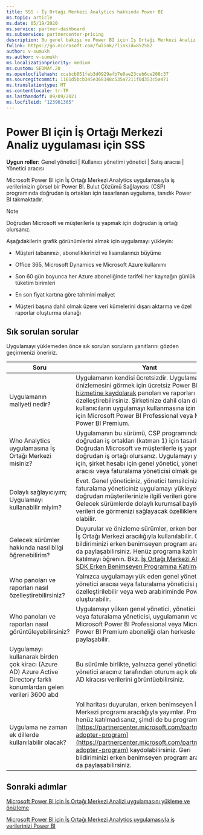 ```yaml
---
title: SSS - İş Ortağı Merkezi Analytics hakkında Power BI
ms.topic: article
ms.date: 05/19/2020
ms.service: partner-dashboard
ms.subservice: partnercenter-pricing
description: Bu genel bakışı ve Power BI için İş Ortağı Merkezi Analiz uygulaması (CSP) programında doğrudan iş ortakları için tasarlanmış olan Bulut Çözümü Sağlayıcısı soruları keşfedin.
fwlink: https://go.microsoft.com/fwlink/?linkid=852582
author: v-sumukh
ms.author: v-sumukh
ms.localizationpriority: medium
ms.custom: SEOMAY.20
ms.openlocfilehash: ccabcb051feb3d0929afb7e0ae23ceb6ce208c37
ms.sourcegitcommit: 1161d5bcb345e368348c535a7211f0d353c5a471
ms.translationtype: MT
ms.contentlocale: tr-TR
ms.lasthandoff: 09/09/2021
ms.locfileid: "123961365"
---
```

# <a name="faqs-for-the-partner-center-analytics-app-for-power-bi"></a>Power BI için İş Ortağı Merkezi Analiz uygulaması için SSS



**Uygun roller:** Genel yönetici | Kullanıcı yönetimi yönetici | Satış aracısı | Yönetici aracısı

Microsoft Power BI için İş Ortağı Merkezi Analytics uygulamasıyla iş verilerinizin görsel bir Power BI. Bulut Çözümü Sağlayıcısı (CSP) programında doğrudan iş ortakları için tasarlanan uygulama, tanıdık Power BI takmaktadır.

> [!NOTE]  
> Doğrudan Microsoft ve müşterilerle iş yapmak için doğrudan iş ortağı olursanız.

Aşağıdakilerin grafik görünümlerini almak için uygulamayı yükleyin:

- Müşteri tabanınızı, aboneliklerinizi ve lisanslarınızı büyüme

- Office 365, Microsoft Dynamics ve Microsoft Azure kullanımı

- Son 60 gün boyunca her Azure aboneliğinde tarifeli her kaynağın günlük tüketim birimleri

- En son fiyat kartına göre tahmini maliyet

- Müşteri başına dahil olmak üzere veri kümelerini dışarı aktarma ve özel raporlar oluşturma olanağı

## <a name="frequently-asked-questions"></a>Sık sorulan sorular

Uygulamayı yüklemeden önce sık sorulan soruların yanıtlarını gözden geçirmenizi öneririz.

| **Soru** | **Yanıt** |
| --- | ---------- |
| Uygulamanın maliyeti nedir? | Uygulamanın kendisi ücretsizdir. Uygulamanın önizlemesini görmek için ücretsiz Power BI [hizmetine kaydolarak](https://go.microsoft.com/fwlink/p/?linkid=845347) panoları ve raporları özelleştirebilirsiniz. Şirketinize dahil olan diğer kullanıcıların uygulamayı kullanmasına izin vermek için Microsoft Power BI Professional veya Microsoft Power BI Premium. |
| Who Analytics uygulamasına İş Ortağı Merkezi misiniz? | Uygulamanın bu sürümü, CSP programında doğrudan iş ortakları (katman 1) için tasarlanmıştır. Doğrudan Microsoft ve müşterilerle iş yapmak için doğrudan iş ortağı olursanız. Uygulamayı yüklemek için, şirket hesabı için genel yönetici, yönetici aracısı veya faturalama yöneticisi olmak gerekir. |
| Dolaylı sağlayıcıyım; Uygulamayı kullanabilir miyim? | Evet. Genel yöneticiniz, yönetici temsilciniz veya faturalama yöneticiniz uygulamayı yükleyebilir ve doğrudan müşterilerinizle ilgili verileri görebilir. Gelecek sürümlerde dolaylı kurumsal bayilerle ilgili verileri de görmenizi sağlayacak özelliklere sahip olabilir. |
| Gelecek sürümler hakkında nasıl bilgi öğrenebilirim? | Duyurular ve önizleme sürümler, erken benimseyen İş Ortağı Merkezi aracılığıyla kullanılabilir. Geri bildiriminizi erken benimseyen program aracılığıyla da paylaşabilirsiniz. Henüz programa katılmadısanız katılmayı öğrenin. Bkz. [İş Ortağı Merkezi API'sini ve SDK Erken Benimseyen Programına Katılma.](/partner-center/develop/early-adopter-program)  |
| Who panoları ve raporları nasıl özelleştirebilirsiniz? | Yalnızca uygulamayı yük eden genel yönetici, yönetici aracısı veya faturalama yöneticisi panoyu özelleştirilebilir veya web arabiriminde Power BI oluşturabilir. |
| Who panoları ve raporları nasıl görüntüleyebilirsiniz? | Uygulamayı yüken genel yönetici, yönetici aracısı veya faturalama yöneticisi, uygulamanın verilerini Microsoft Power BI Professional veya Microsoft Power BI Premium aboneliği olan herkesle paylaşabilir. |
| Uygulamayı kullanarak birden çok kiracı (Azure AD) Azure Active Directory farklı konumlardan gelen verileri 3600 abd | Bu sürümle birlikte, yalnızca genel yönetici veya yönetici aracınız tarafından oturum açık olan Azure AD kiracısı verilerini görüntüebilirsiniz. | 
| Uygulama ne zaman ek dillerde kullanılabilir olacak? | Yol haritası duyuruları, erken benimseyen İş Ortağı Merkezi programı aracılığıyla yayımlar. Programa henüz katılmadısanız, şimdi de bu programa [https://partnercenter.microsoft.com/partner/early-adopter-program](https://partnercenter.microsoft.com/partner/early-adopter-program) kaydolabilirsiniz. Geri bildiriminizi erken benimseyen program aracılığıyla da paylaşabilirsiniz. | 



## <a name="next-steps"></a>Sonraki adımlar

[Microsoft Power BI için İş Ortağı Merkezi Analizi uygulamasını yükleme ve önizleme](power-bi-app-for-direct-partners-install.md)

[Microsoft Power BI için İş Ortağı Merkezi Analytics uygulamasıyla iş verilerinizi Power BI](power-bi-app-for-direct-partners-use.md)